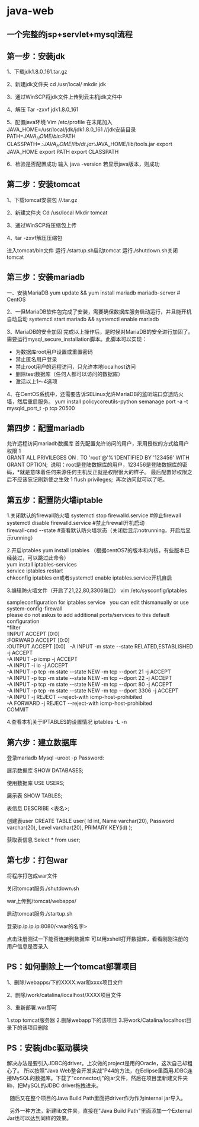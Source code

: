 # java-web
一个完整的jsp+servlet+mysql流程
------
第一步：安装jdk
---
1、下载jdk1.8.0_161.tar.gz

2、新建jdk文件夹
cd /usr/local/
mkdir jdk

3、通过WinSCP将jdk文件上传到云主机jdk文件中

4、解压
Tar -zxvf jdk1.8.0_161

5、配置java环境
Vim  /etc/profile
在末尾加入
JAVA_HOME=/usr/local/jdk/jdk1.8.0_161  //jdk安装目录
PATH=$JAVA_HOME/bin:$PATH
CLASSPATH=.:$JAVA_HOME/lib/dt.jar:$JAVA_HOME/lib/tools.jar
export JAVA_HOME
export PATH
export CLASSPATH

6、检验是否配置成功
输入 java -version
若显示java版本，则成功



第二步：安装tomcat
---
1、下载tomcat安装包 //.tar.gz

2、新建文件夹
Cd /usr/local
Mkdir tomcat

3、通过WinSCP将压缩包上传

4、tar -zxvf解压压缩包

进入tomcat/bin文件
运行./startup.sh启动tomcat
运行./shutdown.sh关闭tomcat



第三步：安装mariadb
---
一、安装MariaDB
 yum update && yum install mariadb mariadb-server # CentOS

2、一但MariaDB软件包完成了安装，需要确保数据库服务启动运行，并且能开机自动启动
 systemctl start mariadb && systemctl enable mariadb

3、MariaDB的安全加固
完成以上操作后，是时候对MariaDB的安全进行加固了。需要运行mysql_secure_installation脚本。此脚本可以实现：
- 为数据库root用户设置或重置密码
- 禁止匿名用户登录
- 禁止root用户的远程访问，只允许本地localhost访问
- 删除test数据库（任何人都可以访问的数据库）
- 激活以上1～4选项
	
4、在CentOS系统中，还需要告诉SELinux允许MariaDB的监听端口穿透防火墙，然后重启服务。
 yum install policycoreutils-python
 semanage port -a -t mysqld_port_t -p tcp 20500
 
 
 
 第四步：配置mariadb
---
允许远程访问mariadb数据库
首先配置允许访问的用户，采用授权的方式给用户权限
1	GRANT ALL PRIVILEGES ON *.* TO 'root'@'%'IDENTIFIED BY '123456' WITH GRANT OPTION;
 说明：root是登陆数据库的用户，123456是登陆数据库的密码，*就是意味着任何来源任何主机反正就是权限很大的样子。
最后配置好权限之后不应该忘记刷新使之生效
1	flush privileges;
 再次访问就可以了吧。



第五步：配置防火墙iptable
---
1.关闭默认的firewall防火墙
systemctl stop firewalld.service #停止firewall  
systemctl disable firewalld.service #禁止firewall开机启动  
firewall-cmd --state #查看默认防火墙状态（关闭后显示notrunning，开启后显示running）  


2.开启iptables
yum install iptables （根据centOS7的版本和内核，有些版本已经装过，可以跳过此命令）  
yum install iptables-services  
service iptables restart  
chkconfig iptables on或者systemctl enable iptables.service开机自启  


3.编辑防火墙文件（开启了21,22,80,3306端口）
vim /etc/sysconfig/iptables
 
  sampleconfiguration for iptables service   
  you can edit thismanually or use system-config-firewall   
  please do not askus to add additional ports/services to this default configuration   
*filter   
:INPUT ACCEPT [0:0]   
:FORWARD ACCEPT [0:0]   
:OUTPUT ACCEPT [0:0]   
-A INPUT -m state --state RELATED,ESTABLISHED -j ACCEPT    
-A INPUT -p icmp -j ACCEPT   
-A INPUT -i lo -j ACCEPT   
-A INPUT -p tcp -m state --state NEW -m tcp --dport 21 -j ACCEPT   
-A INPUT -p tcp -m state --state NEW -m tcp --dport 22 -j ACCEPT   
-A INPUT -p tcp -m state --state NEW -m tcp --dport 80 -j ACCEPT   
-A INPUT -p tcp -m state --state NEW -m tcp --dport 3306 -j ACCEPT   
-A INPUT -j REJECT --reject-with icmp-host-prohibited   
-A FORWARD -j REJECT --reject-with icmp-host-prohibited   
COMMIT  


4.查看本机关于IPTABLES的设置情况
iptables -L -n



第六步：建立数据库
---

登录mariadb
Mysql -uroot -p
Password:

展示数据库
SHOW DATABASES;

使用数据库
USE USERS;

展示表
SHOW TABLES;

表信息
DESCRIBE <表名>;

创建表user
CREATE TABLE user(
Id int,
Name varchar(20),
Password varchar(20),
Level varchar(20),
PRIMARY KEY(id)
);

获取表信息
Select * from user;



第七步：打包war
---
将程序打包成war文件

关闭tomcat服务./shutdown.sh

war上传到/tomcat/webapps/

启动tomcat服务./startup.sh

登录ip.ip.ip.ip:8080/<war的名字>

点击注册测试一下能否连接到数据库
可以用xshell打开数据库，看看刚刚注册的用户信息是否录入



PS：如何删除上一个tomcat部署项目
---

1、删除/webapps/下的XXXX.war和xxxx项目文件

2、删除/work/catalina/localhost/XXXX项目文件

3、重新部署.war即可

1.stop tomcat服务器
2.删除webapp下的该项目
3.将work/Catalina/localhost目录下的该项目删除



PS：安装jdbc驱动模块
--

解决办法是要引入JDBC的driver。上次做的project是用的Oracle，这次自己却粗心了。
所以按照“Java Web整合开发实战”P44的方法，在Eclipse里面用JDBC连接MySQL的数据库。下载了"connector/j"的jar文件，然后在项目里新建文件夹lib，把MySQL的JDBC driver拖拽进来。
 

 
随后又在整个项目的Java Build Path里面把driver作为作为internal jar导入。

 
另外一种方法，新建lib文件夹，直接在"Java Build Path"里面添加一个External Jar也可以达到同样的效果。
